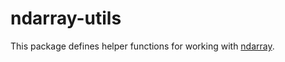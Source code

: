 # ndarray-utils

This package defines helper functions for working with
[ndarray](https://docs.rs/ndarray/latest/ndarray/).